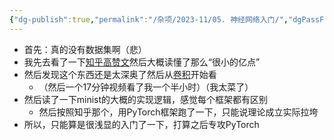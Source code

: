 ```yaml
---
{"dg-publish":true,"permalink":"/杂项/2023-11/05. 神经网络入门/","dgPassFrontmatter":true}
---
```


- 首先：真的没有数据集啊（悲）
- 我先去看了一下[知乎高赞文](https://zhuanlan.zhihu.com/p/137571225)然后大概读懂了那么“很小的亿点”
- 然后发现这个东西还是太深奥了然后从[卷积](https://www.bilibili.com/video/BV1JX4y1K7Dr?vd_source=b2c4ae65aefd1487b67845fc1924f851)开始看
	- （然后一个17分钟视频看了我一个半小时）（我太菜了）
- 然后读了一下minist的大概的实现逻辑，感觉每个框架都有区别
	- 然后按照知乎那个，用PyTorch框架跑了一下，只能说理论成立实际拉垮
- 所以，只能算是很浅显的入门了一下，打算之后专攻PyTorch